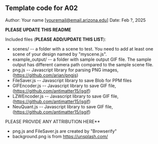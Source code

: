 Template code for A02
------------

Author: Your name [youremail@email.arizona.edu]
Date: Feb ?, 2025

**PLEASE UPDATE THIS README**


Included files (**PLEASE ADD/UPDATE THIS LIST**):
* scenes/ -- a folder with a scene to test. You need to add at least one scene of your design named by "myscene.js".
* example_output/ -- a folder with sample output GIF file. The sample output has different camera path compared to the sample scene file.
* png.js -- Javascript library for parsing PNG images, (https://github.com/arian/pngjs)
* FileSaver.js -- Javascript library to save Blob for PPM files
* GIFEncoder.js -- Javascript library to save GIF file, (https://github.com/antimatter15/jsgif)
* LZWEncoder.js -- Javascript library to save GIF file, (https://github.com/antimatter15/jsgif)
* NeuQuant.js -- Javascript library to save GIF file, (https://github.com/antimatter15/jsgif)


PLEASE PROVIDE ANY ATTRIBUTION HERE**
* png.js and FileSaver.js are created by "Browserify"
* background.png is from https://unsplash.com/

